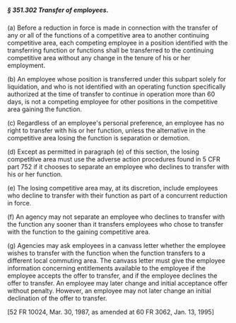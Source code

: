 ##### § 351.302 Transfer of employees. #####

(a) Before a reduction in force is made in connection with the transfer of any or all of the functions of a competitive area to another continuing competitive area, each competing employee in a position identified with the transferring function or functions shall be transferred to the continuing competitive area without any change in the tenure of his or her employment.

(b) An employee whose position is transferred under this subpart solely for liquidation, and who is not identified with an operating function specifically authorized at the time of transfer to continue in operation more than 60 days, is not a competing employee for other positions in the competitive area gaining the function.

(c) Regardless of an employee's personal preference, an employee has no right to transfer with his or her function, unless the alternative in the competitive area losing the function is separation or demotion.

(d) Except as permitted in paragraph (e) of this section, the losing competitive area must use the adverse action procedures found in 5 CFR part 752 if it chooses to separate an employee who declines to transfer with his or her function.

(e) The losing competitive area may, at its discretion, include employees who decline to transfer with their function as part of a concurrent reduction in force.

(f) An agency may not separate an employee who declines to transfer with the function any sooner than it transfers employees who chose to transfer with the function to the gaining competitive area.

(g) Agencies may ask employees in a canvass letter whether the employee wishes to transfer with the function when the function transfers to a different local commuting area. The canvass letter must give the employee information concerning entitlements available to the employee if the employee accepts the offer to transfer, and if the employee declines the offer to transfer. An employee may later change and initial acceptance offer without penalty. However, an employee may not later change an initial declination of the offer to transfer.

[52 FR 10024, Mar. 30, 1987, as amended at 60 FR 3062, Jan. 13, 1995]